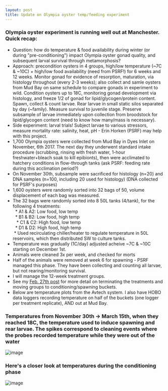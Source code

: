 ```yaml
---
layout: post
title: Update on Olympia oyster temp/feeding experiment 
---
```


### Olympia oyster experiment is running well out at Manchester. Quick recap: 

  * Question: how do temperature & food availability during winter (or during "pre-conditioning") impact Olympia oyster gonad quality, and subsequent larval survival through metamorphosis? 
  * Approach: precondition oysters in 4 groups, high/low temperature (~7C & ~10C) + high/low food availability (need from PSRF!) for 6 weeks and 12 weeks. Monitor gonad for evidence of resorption, maturation, via histology throughout (every 2-3 weeks); also collect and samle oysters from Mud Bay on same schedule to compare gonads in experiment to wild.  Condition oysters up to 18C, monitoring gonad development via histology, and freeze 1/2 of gonad for lipid/glycogen/protein content. Spawn, collect & count larvae. Rear larvae in small static silos separated by day (~family).  Measure survival to juvenile stage. Preserve subsample of larvae immediately upon collection from broodstock for lipid/glycogen content (need to know how many/mass is necessary).    
  * Side experiment:  larval trials!  Subject larvae to various stressors, measure mortality rate: salinity, heat, pH - Erin Horken (PSRF) may help with this project.   
  * 1,700 Olympia oysters were collected from Mud Bay in Dyes Inlet on November, 6th 2017. The next day they underwent standard intake procedure (scrubbing, rinsing with fresh water, 1-hour freshwater+bleach soak to kill epibionts), then were acclimated to hatchery conditions in flow-through tanks (ask PSRF: feeding rate during this acclimation period?)  
  * On November 30th, subsample were sacrificed for histology (n=20) and DNA samples (n=100, including 20 used for histology) (DNA collected for PSRF's purposes)   
  * 1,600 oysters were randomly sorted into 32 bags of 50, volume displacement of each bag was measured.   
  * The 32 bags were randomly sorted into 8 50L tanks (4/tank), for the following 4 treatments:   
    * A1 & A2: Low food, low temp  
    * B1 & B2: Low food, high temp    
    * C1 & C2: High food, low temp    
    * D1 & D2: High food, high temp  
  * Used recirculating chiller/heater to regulate temperature in 50L reservoirs, which then distributed SW to culture tanks.  
  * Temperature was gradually (1C/day) adjusted acheive ~7C & ~10C starting on December 1st.  
  * Animals were cleaned 3x per week, and checked for morts  
  * Half of the animals were removed at week 6 for spawning - PSRF managed this phase. They have been collecting and counting all larvae, but not rearing/monitoring survival. 
  * I will manage the 12-week treatment groups.
  * See my [Feb. 27th post](https://laurahspencer.github.io/LabNotebook/Terminating-Oly-TempExp/) for more detail on terminating the treatments and moving groups to conditioning/spawning buckets.  
  * Below are temperature plots from the Avtech system. I also have HOBO data loggers recording temperature on half of the buckets (one logger per treatment replicate), AND out at Mud Bay.    
  
### Temperatures from November 30th -> March 15th, when they reached 18C, the temperature used to induce spawning and rear larvae. The spikes correspond to cleaning events where the probes recorded temperature while they were out of the water 
![image](https://user-images.githubusercontent.com/17264765/37491973-bebf8be6-285c-11e8-9450-e24ba1b0d552.png)

### Here's a closer look at temperatures during the conditioning phase 
![image](https://user-images.githubusercontent.com/17264765/37492083-2d955334-285d-11e8-9234-b42f5a3d670c.png)

